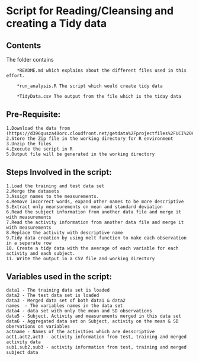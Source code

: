 Script for Reading/Cleansing and creating a Tidy data
=====================================================
Contents
--------
The folder contains 

		*README.md which explains about the different files used in this effort. 
		
		*run_analysis.R The script which would create tidy data
		
		*TidyData.csv The output from the file which is the tiday data

Pre-Requisite:
-------------
	1.Download the data from (https://d396qusza40orc.cloudfront.net/getdata%2Fprojectfiles%2FUCI%20HAR%20Dataset.zip)
	2.Store the Zip file in the working directory for R environment
	3.Unzip the files
	4.Execute the script in R 
	5.Output file will be generated in the working directory

Steps Involved in the script:
-----------------------------
	1.Load the training and test data set
	2.Merge the datasets
	3.Assign names to the measurements.
	4.Remove incorrect words, expand other names to be more descriptive
	5.Extract only meansurements on mean and standard deviation 
	6.Read the subject information from another data file and merge it with measurements
	7.Read the activity information from another data file and merge it with measurements
	8.Replace the activity with descriptive name
	9.Tidy data creation by using melt function to make each observation in a seperate row
	10. Create a tidy data with the average of each variable for each activity and each subject.
	11. Write the output in a CSV file and working directory

Variables used in the script:
-----------------------------
	data1 - The training data set is loaded 
	data2 - The test data set is loaded 
	data3 - Merged data set of both data1 & data2
	names  - The variables names in the data set 
	data4 - data set with only the mean and SD observations
	data5 - Subject, Activity and measurements merged in this data set
	data6 - Aggregated data set on Subject, activity on the mean & SD obervations on variables
	actname - Names of the activities which are desscriptive
	act1,act2,act3 - activity information from test, training and merged activity data
	sub1,sub2,sub3 - activity information from test, training and merged subject data
